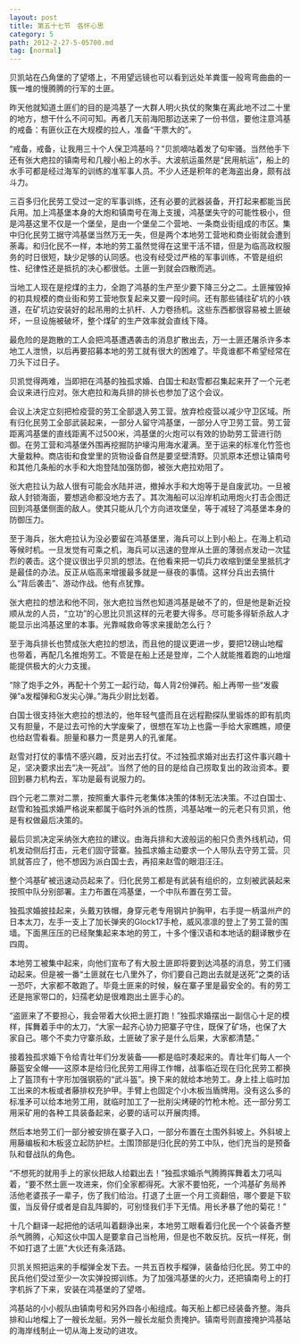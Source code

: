 ```yaml
---
layout: post
title: 第五十七节　各怀心思
category: 5
path: 2012-2-27-5-05700.md
tag: [normal]
---
```


贝凯站在凸角堡的了望塔上，不用望远镜也可以看到远处羊粪蛋一般弯弯曲曲的一簇一堆的慢腾腾的行军的土匪。

昨天他就知道土匪们的目的是鸿基了一大群人明火执仗的聚集在离此地不过二十里的地方，想干什么不问可知。再者几天前海阳那边送来了一份书信，要他注意鸿基的戒备：有匪伙正在大规模的拉人，准备“干票大的”。

“戒备，戒备，让我用三十个人保卫鸿基吗？”贝凯嘀咕着发了句牢骚。当然他手下还有张大疤拉的镇南号和几艘小船上的水手。大波航运虽然是“民用航运”，船上的水手可都是经过海军的训练的准军事人员。不少人还是积年的老海盗出身，颇有战斗力。

三百多归化民劳工受过一定的军事训练，还有必要的武器装备，开打起来都能当民兵用。加上鸿基堡本身的大炮和镇南号在海上支援，鸿基堡失守的可能性极小，但是鸿基这里不仅是一个堡垒，是由一个堡垒二个营地、一条商业街组成的市区。集中归化民劳工据守鸿基堡当然万无一失，但是两个本地劳工营地和商业街就会遭到荼毒。和归化民不一样，本地的劳工虽然觉得在这里干活不错，但是为临高政权服务的时日很短，缺少足够的认同感。也没有经受过严格的军事训练，不管是组织性、纪律性还是抵抗的决心都很低。土匪一到就会四散而逃。

当地工人现在是挖煤的主力，全跑了鸿基的生产至少要下降三分之二。土匪摧毁掉的初具规模的商业街和劳工营地恢复起来又要一段时间。还有那些铺往矿坑的小铁道，在矿坑边安装好的起吊用的土扒杆、人力卷扬机。这些东西都很容易被土匪破坏，一旦设施被破坏，整个煤矿的生产效率就会直线下降。

最危险的是跑散的工人会把鸿基遭遇袭击的消息扩散出去，万一土匪还屠杀许多本地工人泄愤，以后再要招募本地的劳工就有很大的困难了。毕竟谁都不希望经常在刀头下过日子。

贝凯觉得两难，当即把在鸿基的独孤求婚、白国士和赵雪都召集起来开了一个元老会议来进行应对。张大疤拉和海兵排的排长也参加了这个会议。

会议上决定立刻把检疫营的劳工全部退入劳工营。放弃检疫营以减少守卫区域。所有归化民劳工全部武装起来，一部分人留守鸿基堡，一部分人守卫劳工营。劳工营距离鸿基堡的直线距离不过500米，鸿基堡的火炮可以有效的协助劳工营进行防御。在劳工营和鸿基堡外围再挖掘防护壕沟用海水灌满。至于运来的标准化竹签也大量栽种。商店街和食堂里的货物设备自然是要坚壁清野。贝凯原本还想让镇南号和其他几条船的水手和大炮登陆加强防御，被张大疤拉劝阻了。

张大疤拉认为敌人很有可能会水陆并进，撤掉水手和大炮等于是自废武功。一旦被敌人封锁海面，要想逃命都没地方去了。其次海船可以沿岸机动用炮火打击企图迂回到鸿基堡侧面的敌人。使其只能从几个方向进攻堡垒，等于减轻了鸿基堡本身的防御压力。

至于海兵，张大疤拉认为没必要留在鸿基堡里，海兵可以上到小船上。在海上机动等候时机。一旦发觉有可乘之机，海兵可以迅速的登岸从土匪的薄弱点发动一次猛烈的袭击。这个提议很出乎贝凯的想法。在他看来把一切兵力收缩到堡垒里抵抗才是最佳的办法。反正从临高来增援最多就是一昼夜的事情。这样分兵出去搞什么“背后袭击”、游动作战。他有点犹豫。

张大疤拉的想法和他不同，张大疤拉当然也知道鸿基是破不了的，但是他是新近投顺从龙的人员，“立功”的心思比贝凯这样的元老要大得多。尽可能多得斩杀敌人才能显示出鸿基这里的本事。光靠喊救命等求来援助怎么行？

至于海兵排长也赞成张大疤拉的想法，而且他的提议更进一步，要把12磅山地榴也带着，再配几名推炮劳工。不管是在船上还是登岸，二个人就能推着跑的山地熘能提供极大的火力支援。

“除了炮手之外，再配十个劳工一起行动，每人背2份弹药。船上再带一些“发霰弹”a发榴弹和G发尖心弹。”海兵少尉比划着。

白国士很支持张大疤拉的想法的，他年轻气盛而且在远程勘探队里锻炼的即有肌肉又有胆量，不是过去可怜的大学废柴了，很想在军功上也露一手给大家瞧瞧，顺便也给赵雪看看。胆量和暴力一贯是男人的孔雀尾。

赵雪对打仗的事情不感兴趣，反对出去打仗。不过独孤求婚对出去打这件事兴趣十足，坚决要求出去“决一死战”。当然了他的目的是给自己捞取复出的政治资本。要回到暴力机构去，军功是最有说服力的。

四个元老二票对二票，按照重大事件元老集体决策的体制无法决策。不过白国士、赵雪和独孤求婚严格说来都属于临时外派的性质，鸿基站唯一的元老只有贝凯，他是有权做最后决策的。

最后贝凯决定采纳张大疤拉的建议。由海兵排和大波般运的船只负责外线机动，伺机发动侧后打击，元老们固守营寨。独孤求婚主动要求一个人带队去守劳工营。贝凯就答应了，他不想因为派白国士去，再招来赵雪的眼泪汪汪。

整个鸿基矿被迅速动员起来了。归化民劳工都是有武装有组织的，立刻被武装起来按照中队分别部署。主力布置在鸿基堡，一个中队布置在劳工营。

独孤求婚披挂起来，头戴刃铁帽，身穿元老专用钢片护胸甲，右手提一柄温州产的日本太刀，左手一支上了加长弹夹的Glock17手枪，威风凛凛的登上了劳工营的围墙。下面黑压压的已经聚集起来本地的劳工，十多个懂汉语和本地话的翻译散步在四周。

本地劳工被集中起来，向他们宣布了有大股土匪即将要到达鸿基的消息，劳工们骚动起来。但是被一番“土匪就在七八里外了，你们要自己跑出去就是送死”之类的话一恐吓，大家都不敢跑了。毕竟土匪来的时候，躲在寨子里是最安全的。有的劳工还是拖家带口的，妇孺老幼是很难跑出土匪手心的。

“盗匪来了不要担心，我会带着大伙把土匪打跑！”独孤求婚摆出一副信心十足的模样，挥舞着手中的太刀，“大家一起齐心协力把寨子守住，既保了矿场，也保了大家自己。哪个不卖力守寨杀敌，土匪破了家子是什么后果，大家都清楚。”

接着独孤求婚下令给青壮年们分发装备――都是临时凑起来的。青壮年们每人一个藤盔安全帽――这原本是给归化民劳工用得工作帽，战事临近现在归化民劳工都换上了盔顶有十字形加强钢筋的“武斗盔”。换下来的就给本地劳工。身上挂上临时加工出来的木板或者藤排权充护甲。手臂上也固定个小木板当盾牌用。没有这么多的标准矛可以给本地劳工用，就临时加工了一批削尖烤硬的竹枪木枪。还一部分劳工用采矿用的各种工具装备起来，必要的话可以开展肉搏。

然后本地劳工们一部分被安排在寨子入口，一部分布置在土围外斜坡上。外斜坡上用藤编板和木板竖立起防护栏。土围顶部是归化民的劳工中队，他们充当的是预备队和督战队的角色。

“不想死的就用手上的家伙把敌人给戳出去！”独孤求婚杀气腾腾挥舞着太刀吼叫着，“要不然土匪一攻进来，你们全家都得死。大家不要怕死，一个鸿基矿务局养活他老婆孩子一辈子，伤了我们给治。打退了土匪一个月工资翻倍，哪个要是下软蛋，当反骨仔或者是自乱阵脚的，可别怪我们手下无情。用长矛暴了他的菊花！”

十几个翻译一起把他的话吼叫着翻诤出来，本地劳工眼看着归化民一个个装备齐整杀气腾腾，心知这伙中国人是要拿自己当枪用，但是也不敢反抗。反抗一样死，倒不如打退了土匪"大伙还有条活路。

贝凯关照把运来的手榴弹全发下去。一共五百枚手榴弹，装备给归化民。劳工中的民兵他们受过至少一次实弹投掷训练。为了加强鸿基堡的火力，还把镇南号上的打字机拆了下来，安装在鸿基堡的了望塔。

鸿基站的小小舰队由镇南号和另外四各小船组成。每天船上都已经装备齐整。海兵排和山地榴上了一艘长龙艇。另外一艘长龙艇负责掩护。镇南号则直接掩护鸿基站的海岸线制止一切从海上发动的进攻。
